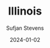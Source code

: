 ---
title: Illinois
subtitle: Sufjan Stevens
year: 2005
date: 2024-01-02
type: Music
image: ./images/illinois.jpg
link: https://open.spotify.com/album/1pOl0KEC1iQnA6F0XxV4To?si=icDoIpsEQDu5IASYftI-Qw
---